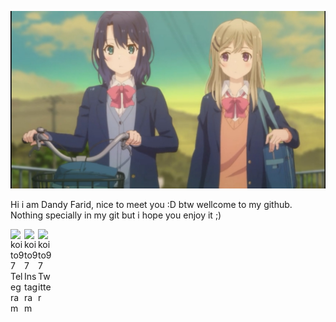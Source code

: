 <p align="center">
 <img src="https://github.com/koito97/koito97/blob/master/MyFotoProfile.jpg" >
</p>

Hi i am Dandy Farid, nice to meet you :D btw wellcome to my github. Nothing specially in my git but i hope you enjoy it ;)

<a href="https://t.me/koito97">
  <img align="left" alt="koito97 Telegram" width="22px" src="https://cdn.jsdelivr.net/npm/simple-icons@v3/icons/telegram.svg" />
</a>
<a href="https://www.instagram.com/_koito97">
  <img align="left" alt="koito97 Instagram" width="22px" src="https://cdn.jsdelivr.net/npm/simple-icons@v3/icons/instagram.svg" />
</a>
<a href="https://twitter.com/koito97">
  <img align="left" alt="koito97 Twitter" width="22px" src="https://cdn.jsdelivr.net/npm/simple-icons@v3/icons/twitter.svg" />
</a>
